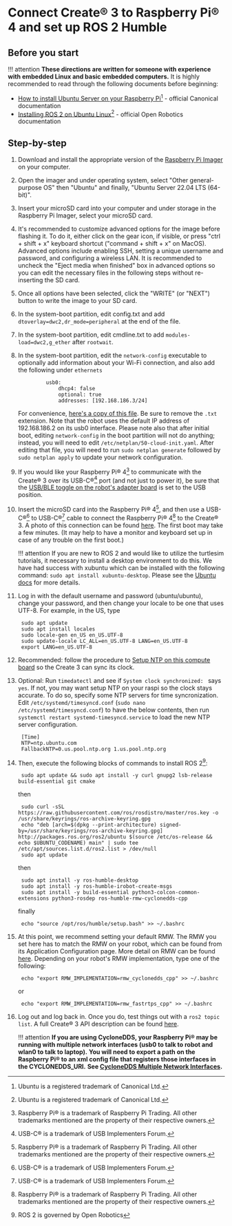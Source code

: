 # Connect Create® 3 to Raspberry Pi® 4 and set up ROS 2 Humble

## Before you start
!!! attention
    **These directions are written for someone with experience with embedded Linux and basic embedded computers.**
It is highly recommended to read through the following documents before beginning:

* [How to install Ubuntu Server on your Raspberry Pi](https://ubuntu.com/tutorials/how-to-install-ubuntu-on-your-raspberry-pi)[^1] - official Canonical documentation
* [Installing ROS 2 on Ubuntu Linux](https://docs.ros.org/en/humble/Installation/Ubuntu-Install-Debians.html)[^1] - official Open Robotics documentation

## Step-by-step

1. Download and install the appropriate version of the [Raspberry Pi Imager](https://www.raspberrypi.com/software/) on your computer.

1. Open the imager and under operating system, select "Other general-purpose OS" then "Ubuntu" and finally, "Ubuntu Server 22.04 LTS (64-bit)".

1. Insert your microSD card into your computer and under storage in the Raspberry Pi Imager, select your microSD card.

1. It's recommended to customize advanced options for the image before flashing it.
To do it, either click on the gear icon, if visible, or press "ctrl + shift + x" keyboard shortcut ("command + shift + x" on MacOS).
Advanced options include enabling SSH, setting a unique username and password, and configuring a wireless LAN.
It is recommended to uncheck the "Eject media when finished" box in advanced options so you can edit the necessary files in the following steps without re-inserting the SD card.

1. Once all options have been selected, click the "WRITE" (or "NEXT") button to write the image to your SD card.

1. In the system-boot partition, edit config.txt and add `dtoverlay=dwc2,dr_mode=peripheral` at the end of the file.

1. In the system-boot partition, edit cmdline.txt to add `modules-load=dwc2,g_ether` after `rootwait`.

1. In the system-boot partition, edit the `network-config` executable to optionally add information about your Wi-Fi connection, and also add the following under `ethernets`

                usb0:
                    dhcp4: false
                    optional: true
                    addresses: [192.168.186.3/24]

    For convenience, [here's a copy of this file](data/network-config.txt). Be sure to remove the `.txt` extension.
    Note that the robot uses the default IP address of 192.168.186.2 on its usb0 interface.
    Please note also that after initial boot, editing `network-config` in the boot partition will not do anything; instead, you will need to edit `/etc/netplan/50-cloud-init.yaml`.
    After editing that file, you will need to run `sudo netplan generate` followed by `sudo netplan apply` to update your network configuration.

1. If you would like your Raspberry Pi® 4[^3] to communicate with the Create® 3 over its USB-C®[^2] port (and not just to power it), be sure that the [USB/BLE toggle on the robot's adapter board](../../hw/electrical/#adapter-board-overview) is set to the USB position.

1. Insert the microSD card into the Raspberry Pi® 4[^3], and then use a USB-C®[^2] to USB-C®[^2] cable to connect the Raspberry Pi® 4[^3] to the Create® 3.
A photo of this connection can be found [here](../../hw/hookup/#raspberry-pi-4).
The first boot may take a few minutes. (It may help to have a monitor and keyboard set up in case of any trouble on the first boot.)

    !!! attention
        If you are new to ROS 2 and would like to utilize the turtlesim tutorials, it necessary to install a desktop environment to do this.
        We have had success with xubuntu which can be installed with the following command: `sudo apt install xubuntu-desktop`.
        Please see the [Ubuntu docs](https://ubuntu.com/tutorials/how-to-install-ubuntu-on-your-raspberry-pi#5-install-a-desktop) for more details.


1. Log in with the default username and password (ubuntu/ubuntu), change your password, and then change your locale to be one that uses UTF-8. For example, in the US, type

        sudo apt update
        sudo apt install locales
        sudo locale-gen en_US en_US.UTF-8
        sudo update-locale LC_ALL=en_US.UTF-8 LANG=en_US.UTF-8
        export LANG=en_US.UTF-8

1. Recommended: follow the procedure to [Setup NTP on this compute board](compute-ntp.md) so the Create 3 can sync its clock.
2. Optional: Run `timedatectl` and see if `System clock synchronized: ` says `yes`. If not, you may want setup NTP on your raspi so the clock stays accurate. To do so, specify some NTP servers for time syncronization. Edit `/etc/systemd/timesyncd.conf` (`sudo nano /etc/systemd/timesyncd.conf`) to have the below contents, then run `systemctl restart systemd-timesyncd.service` to load the new NTP server configuration.

        [Time]
        NTP=ntp.ubuntu.com
        FallbackNTP=0.us.pool.ntp.org 1.us.pool.ntp.org

1. Then, execute the following blocks of commands to install ROS 2[^4]:

        sudo apt update && sudo apt install -y curl gnupg2 lsb-release build-essential git cmake
   then

        sudo curl -sSL https://raw.githubusercontent.com/ros/rosdistro/master/ros.key -o /usr/share/keyrings/ros-archive-keyring.gpg
        echo "deb [arch=$(dpkg --print-architecture) signed-by=/usr/share/keyrings/ros-archive-keyring.gpg] http://packages.ros.org/ros2/ubuntu $(source /etc/os-release && echo $UBUNTU_CODENAME) main" | sudo tee /etc/apt/sources.list.d/ros2.list > /dev/null
        sudo apt update
   then

        sudo apt install -y ros-humble-desktop
        sudo apt install -y ros-humble-irobot-create-msgs
        sudo apt install -y build-essential python3-colcon-common-extensions python3-rosdep ros-humble-rmw-cyclonedds-cpp
   finally

        echo "source /opt/ros/humble/setup.bash" >> ~/.bashrc

1. At this point, we recommend setting your default RMW. The RMW you set here has to match the RMW on your robot, which can be found from its Application Configuration page. More detail on RMW can be found [here](../xml-config). Depending on your robot's RMW implementation, type one of the following:

        echo "export RMW_IMPLEMENTATION=rmw_cyclonedds_cpp" >> ~/.bashrc
   or

        echo "export RMW_IMPLEMENTATION=rmw_fastrtps_cpp" >> ~/.bashrc

1. Log out and log back in. Once you do, test things out with a `ros2 topic list`.
A full Create® 3 API description can be found [here](../../api/ros2).

    !!! attention
        **If you are using CycloneDDS, your Raspberry Pi® may be running with multiple network interfaces (usb0 to talk to robot and wlan0 to talk to laptop).**
        **You will need to export a path on the Raspberry Pi® to an xml config file that registers those interfaces in the CYCLONEDDS_URI.**
        **See [CycloneDDS Multiple Network Interfaces](../xml-config/#cyclonedds).**

[^1]: Ubuntu is a registered trademark of Canonical Ltd.
[^2]: USB-C® is a trademark of USB Implementers Forum.
[^3]: Raspberry Pi® is a trademark of Raspberry Pi Trading. All other trademarks mentioned are the property of their respective owners.
[^4]: ROS 2 is governed by Open Robotics
